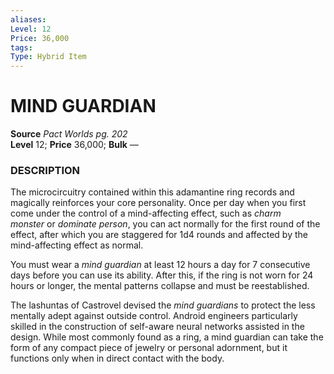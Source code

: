 ```yaml
---
aliases: 
Level: 12
Price: 36,000
tags: 
Type: Hybrid Item
---
```

# MIND GUARDIAN
**Source** _Pact Worlds pg. 202_  
**Level** 12; **Price** 36,000; **Bulk** —

### DESCRIPTION

The microcircuitry contained within this adamantine ring records and magically reinforces your core personality. Once per day when you first come under the control of a mind-affecting effect, such as _charm monster_ or _dominate person_, you can act normally for the first round of the effect, after which you are staggered for 1d4 rounds and affected by the mind-affecting effect as normal.  
  
You must wear a _mind guardian_ at least 12 hours a day for 7 consecutive days before you can use its ability. After this, if the ring is not worn for 24 hours or longer, the mental patterns collapse and must be reestablished.  
  
The lashuntas of Castrovel devised the _mind guardians_ to protect the less mentally adept against outside control. Android engineers particularly skilled in the construction of self-aware neural networks assisted in the design. While most commonly found as a ring, a mind guardian can take the form of any compact piece of jewelry or personal adornment, but it functions only when in direct contact with the body.
